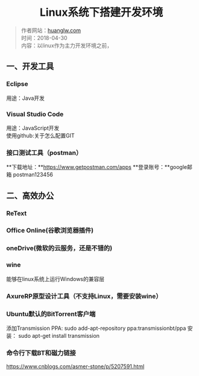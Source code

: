 # <center>Linux系统下搭建开发环境</center>
> 作者网站：<a href="http://huanglw.com" target="_blank">huanglw.com</a>    
> 时间：2018-04-30   
> 内容：以linux作为主力开发环境之前，

## 一、开发工具
### Eclipse
用途：Java开发    

### Visual Studio Code
用途：JavaScript开发    
使用github:关于怎么配置GIT


### 接口测试工具（postman）
**下载地址：**https://www.getpostman.com/apps
**登录账号：**google邮箱 postman123456
&nbsp;
## 二、高效办公
### ReText
### Office Online(谷歌浏览器插件)
### oneDrive(微软的云服务，还是不错的)
### wine
能够在linux系统上运行Windows的兼容层
### AxureRP原型设计工具（不支持Linux，需要安装wine）

### Ubuntu默认的BitTorrent客户端
添加Transmission PPA: sudo add-apt-repository ppa:transmissionbt/ppa
安装： sudo apt-get install transmission

### 命令行下载BT和磁力链接
https://www.cnblogs.com/asmer-stone/p/5207591.html